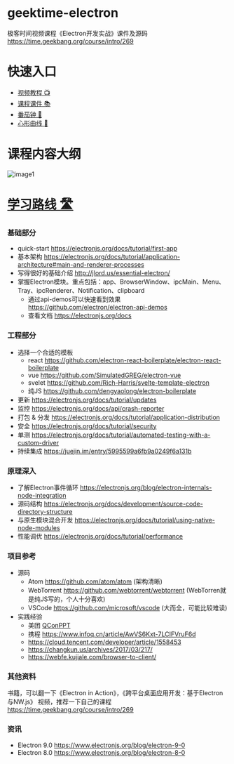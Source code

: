 # geektime-electron
极客时间视频课程《Electron开发实战》课件及源码 <https://time.geekbang.org/course/intro/269>


# 快速入口
* [视频教程 📺](https://time.geekbang.org/course/intro/269)
* [课程课件 📚](https://github.com/dengyaolong/geektime-electron/tree/master/PDF)
* [番茄钟 🍅 ](https://github.com/dengyaolong/geektime-electron/tree/master/Chapter%201/8-pomodoro-homework)
* [心形曲线 💝 ](https://github.com/dengyaolong/geektime-electron/tree/master/Chapter%202/4-robot-heart)

# 课程内容大纲
![image1](/img/summary.png)

# [学习路线 🛣️](https://github.com/dengyaolong/geektime-electron/tree/master/ROADMAP.md)
### 基础部分
* quick-start  https://electronjs.org/docs/tutorial/first-app 
* 基本架构 https://electronjs.org/docs/tutorial/application-architecture#main-and-renderer-processes 
* 写得很好的基础介绍 http://jlord.us/essential-electron/ 
* 掌握Electron模块。重点包括：app、BrowserWindow、ipcMain、Menu、Tray、ipcRenderer、Notification、clipboard
    * 通过api-demos可以快速看到效果 https://github.com/electron/electron-api-demos 
    * 查看文档 https://electronjs.org/docs 

### 工程部分
* 选择一个合适的模板
    * react https://github.com/electron-react-boilerplate/electron-react-boilerplate
    * vue https://github.com/SimulatedGREG/electron-vue
    * svelet https://github.com/Rich-Harris/svelte-template-electron
    * 纯JS https://github.com/dengyaolong/electron-boilerplate
* 更新 https://electronjs.org/docs/tutorial/updates
* 监控 https://electronjs.org/docs/api/crash-reporter
* 打包 & 分发 https://electronjs.org/docs/tutorial/application-distribution
* 安全 https://electronjs.org/docs/tutorial/security
* 单测 https://electronjs.org/docs/tutorial/automated-testing-with-a-custom-driver
* 持续集成 https://juejin.im/entry/5995599a6fb9a0249f6a131b

### 原理深入
* 了解Electron事件循环 https://electronjs.org/blog/electron-internals-node-integration
* 源码结构 https://electronjs.org/docs/development/source-code-directory-structure
* 与原生模块混合开发 https://electronjs.org/docs/tutorial/using-native-node-modules
* 性能调优 https://electronjs.org/docs/tutorial/performance


### 项目参考
* 源码
    * Atom <https://github.com/atom/atom> (架构清晰)
    * WebTorrent <https://github.com/webtorrent/webtorrent> (WebTorren就是纯JS写的，个人十分喜欢)
    * VSCode <https://github.com/microsoft/vscode> (大而全，可能比较难读)
* 实践经验
    * 美团 [QConPPT](https://github.com/QConChina/QConBeijing2019/blob/master/%E5%89%8D%E7%AB%AF%E5%B7%A5%E7%A8%8B%E5%AE%9E%E8%B7%B5/Electron%20%E5%9C%A8%E4%BC%81%E4%B8%9A%20IM%20%E5%89%8D%E7%AB%AF%E5%B7%A5%E7%A8%8B%E5%AE%9E%E8%B7%B5-%E9%82%93%E8%80%80%E9%BE%99.pdf)
    * 携程 <https://www.infoq.cn/article/AwVS6Kxt-7LCIFVruF6d>
   * <https://cloud.tencent.com/developer/article/1558453>
    * <https://changkun.us/archives/2017/03/217/>
    * <https://webfe.kujiale.com/browser-to-client/>

### 其他资料
书籍，可以翻一下《Electron in Action》，《跨平台桌面应用开发：基于Electron与NW.js》
视频，推荐一下自己的课程 https://time.geekbang.org/course/intro/269

### 资讯
* Electron 9.0 <https://www.electronjs.org/blog/electron-9-0>
* Electron 8.0 <https://www.electronjs.org/blog/electron-8-0>
